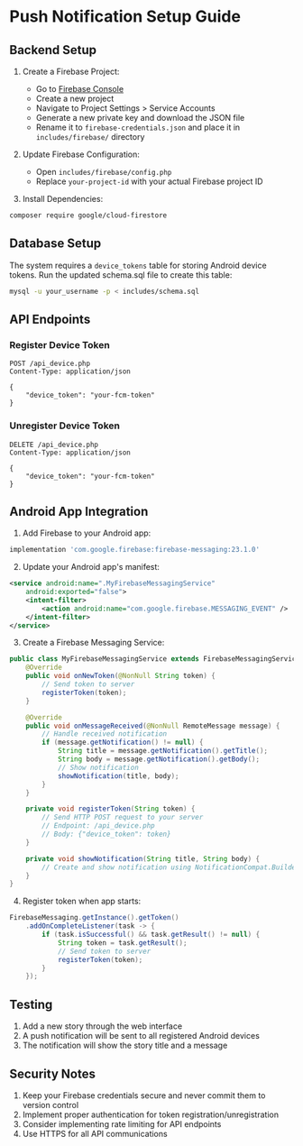 # Push Notification Setup Guide

## Backend Setup

1. Create a Firebase Project:
   - Go to [Firebase Console](https://console.firebase.google.com/)
   - Create a new project
   - Navigate to Project Settings > Service Accounts
   - Generate a new private key and download the JSON file
   - Rename it to `firebase-credentials.json` and place it in `includes/firebase/` directory

2. Update Firebase Configuration:
   - Open `includes/firebase/config.php`
   - Replace `your-project-id` with your actual Firebase project ID

3. Install Dependencies:
```bash
composer require google/cloud-firestore
```

## Database Setup

The system requires a `device_tokens` table for storing Android device tokens. Run the updated schema.sql file to create this table:

```bash
mysql -u your_username -p < includes/schema.sql
```

## API Endpoints

### Register Device Token
```http
POST /api_device.php
Content-Type: application/json

{
    "device_token": "your-fcm-token"
}
```

### Unregister Device Token
```http
DELETE /api_device.php
Content-Type: application/json

{
    "device_token": "your-fcm-token"
}
```

## Android App Integration

1. Add Firebase to your Android app:
```gradle
implementation 'com.google.firebase:firebase-messaging:23.1.0'
```

2. Update your Android app's manifest:
```xml
<service android:name=".MyFirebaseMessagingService"
    android:exported="false">
    <intent-filter>
        <action android:name="com.google.firebase.MESSAGING_EVENT" />
    </intent-filter>
</service>
```

3. Create a Firebase Messaging Service:
```java
public class MyFirebaseMessagingService extends FirebaseMessagingService {
    @Override
    public void onNewToken(@NonNull String token) {
        // Send token to server
        registerToken(token);
    }

    @Override
    public void onMessageReceived(@NonNull RemoteMessage message) {
        // Handle received notification
        if (message.getNotification() != null) {
            String title = message.getNotification().getTitle();
            String body = message.getNotification().getBody();
            // Show notification
            showNotification(title, body);
        }
    }

    private void registerToken(String token) {
        // Send HTTP POST request to your server
        // Endpoint: /api_device.php
        // Body: {"device_token": token}
    }

    private void showNotification(String title, String body) {
        // Create and show notification using NotificationCompat.Builder
    }
}
```

4. Register token when app starts:
```java
FirebaseMessaging.getInstance().getToken()
    .addOnCompleteListener(task -> {
        if (task.isSuccessful() && task.getResult() != null) {
            String token = task.getResult();
            // Send token to server
            registerToken(token);
        }
    });
```

## Testing

1. Add a new story through the web interface
2. A push notification will be sent to all registered Android devices
3. The notification will show the story title and a message

## Security Notes

1. Keep your Firebase credentials secure and never commit them to version control
2. Implement proper authentication for token registration/unregistration
3. Consider implementing rate limiting for API endpoints
4. Use HTTPS for all API communications
